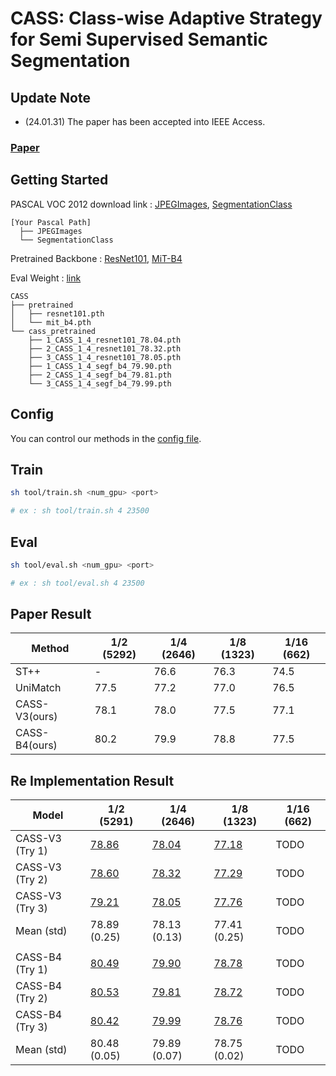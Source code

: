 # CASS: Class-wise Adaptive Strategy for Semi Supervised Semantic Segmentation

## Update Note
* (24.01.31) The paper has been accepted into IEEE Access.

### [Paper](https://doi.org/10.1109/ACCESS.2024.3363628)

## Getting Started

PASCAL VOC 2012 download link : [JPEGImages](http://host.robots.ox.ac.uk/pascal/VOC/voc2012/VOCtrainval_11-May-2012.tar), [SegmentationClass](https://drive.google.com/file/d/1Of_zgYIG_zdX1gJhnmFJRZ3uBTza2mpw/view?usp=sharing)

```angular2html
[Your Pascal Path]
  ├── JPEGImages
  └── SegmentationClass
```

Pretrained Backbone : [ResNet101](https://drive.google.com/file/d/126ZzFt8PQ0KX7dvKCn-ZSeKb468mZOyj/view?usp=share_link), [MiT-B4](https://drive.google.com/file/d/1Gn0QT7-SgT3k20JtSX7nyIOQJaEPcbQT/view?usp=share_link)

Eval Weight : [link](https://drive.google.com/drive/folders/11_MzauUu0de4NWCb0D4IpGtVcXLO1hSc?usp=share_link)

```angular2html
CASS
├── pretrained
│   ├── resnet101.pth
│   └── mit_b4.pth
└── cass_pretrained
    ├── 1_CASS_1_4_resnet101_78.04.pth
    ├── 2_CASS_1_4_resnet101_78.32.pth
    ├── 3_CASS_1_4_resnet101_78.05.pth
    ├── 1_CASS_1_4_segf_b4_79.90.pth
    ├── 2_CASS_1_4_segf_b4_79.81.pth
    └── 3_CASS_1_4_segf_b4_79.99.pth
```
## Config
You can control our methods in the [config file]().

## Train
```bash
sh tool/train.sh <num_gpu> <port>

# ex : sh tool/train.sh 4 23500
```

## Eval
```bash
sh tool/eval.sh <num_gpu> <port>

# ex : sh tool/eval.sh 4 23500
```

## Paper Result

| Method           |  1/2 (5292) |  1/4 (2646) |  1/8 (1323) |  1/16 (662) |
| -----------------| ----------- | ----------- | ----------- | ----------- |
| ST++             | -           | 76.6        | 76.3        | 74.5        |
| UniMatch         | 77.5        | 77.2        | 77.0        | 76.5        |
| CASS-V3(ours)    | 78.1        | 78.0        | 77.5        | 77.1        |
| CASS-B4(ours)    | 80.2        | 79.9        | 78.8        | 77.5        |


## Re Implementation Result

| Model               |  1/2 (5291) |  1/4 (2646) |  1/8 (1323) |  1/16 (662) |
| --------------------| ----------- | ----------- | ----------- | ----------- |
| CASS-V3 (Try 1)     | [78.86](https://drive.google.com/file/d/11U1StTB6y7TONpxO8DkLnBLpI-Cuhls2/view?usp=sharing) | [78.04](https://drive.google.com/file/d/1M-mp2XyQy4PE6OZoaDXQB0nViY0k8R__/view?usp=sharing) | [77.18](https://drive.google.com/file/d/1xJ8DPYHsqFm2OZOvJnUdqGVgWPvWiMk9/view?usp=sharing)        | TODO        |
| CASS-V3 (Try 2)     | [78.60](https://drive.google.com/file/d/19QoxDPdLl7M1SxF9FfV0amaEY_RkqPbl/view?usp=sharing) | [78.32](https://drive.google.com/file/d/1QlWG0A8fzmvbauofskJiHFgqAiEOZzjM/view?usp=sharing) | [77.29](https://drive.google.com/file/d/1UPQGOXo2aLhWaEI1K4UcITRhyygsSpeu/view?usp=sharing)        | TODO        |
| CASS-V3 (Try 3)     | [79.21](https://drive.google.com/file/d/1CinXys39ts-Ml0fdGUsA8PekL8JcoV6Y/view?usp=sharing) | [78.05](https://drive.google.com/file/d/1rJsMpMBoZLr5Uz3z4hpwEwRFKho59Z3G/view?usp=sharing) | [77.76](https://drive.google.com/file/d/1_M3sZE3XMsr6_Iq9LCkFH9yfjcEub8sp/view?usp=sharing)        | TODO        |
| Mean (std)          | 78.89 (0.25)       | 78.13 (0.13)        | 77.41 (0.25)        | TODO        |
|     |    |    |         |         |
| CASS-B4 (Try 1)     | [80.49](https://drive.google.com/file/d/1S7LrvcFT2ozLD_PKr8OkXd9tujEUJIas/view?usp=sharing)        | [79.90](https://drive.google.com/file/d/1mLzZnt1vELRAUWnJS1FJFjtNZyYJcENj/view?usp=share_link) | [78.78](https://drive.google.com/file/d/1S4Zy4hl7QwNwqWacNM2O0pG_v_TadTz7/view?usp=sharing)        | TODO        |
| CASS-B4 (Try 2)     | [80.53](https://drive.google.com/file/d/10FA8zYYZe5VbOTvLJ8VW7wlH-btvbRaA/view?usp=sharing)        | [79.81](https://drive.google.com/file/d/1l49MDtrBDDS0FN4NPoFX0UGoQaOsdTvt/view?usp=sharing) | [78.72](https://drive.google.com/file/d/1voq2y234u8VAwzDWjySlFWQQAONOvz-Y/view?usp=sharing)        | TODO        |
| CASS-B4 (Try 3)     | [80.42](https://drive.google.com/file/d/1UaklR18Bqjo889QHMYZqjZdkEMIt47Lw/view?usp=sharing)        | [79.99](https://drive.google.com/file/d/1BeH8r0MiioAzw_QPy2enC8aCmXdvdOpv/view?usp=sharing) | [78.76](https://drive.google.com/file/d/1dA_FJYXkQGicxDfQkdXuWHyXxDCfTFnO/view?usp=sharing)        | TODO        |
| Mean (std)          | 80.48 (0.05)        | 79.89 (0.07)        | 78.75 (0.02)        | TODO        |

